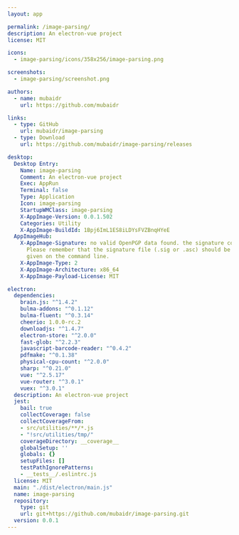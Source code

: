 ```yaml
---
layout: app

permalink: /image-parsing/
description: An electron-vue project
license: MIT

icons:
  - image-parsing/icons/358x256/image-parsing.png

screenshots:
  - image-parsing/screenshot.png

authors:
  - name: mubaidr
    url: https://github.com/mubaidr

links:
  - type: GitHub
    url: mubaidr/image-parsing
  - type: Download
    url: https://github.com/mubaidr/image-parsing/releases

desktop:
  Desktop Entry:
    Name: image-parsing
    Comment: An electron-vue project
    Exec: AppRun
    Terminal: false
    Type: Application
    Icon: image-parsing
    StartupWMClass: image-parsing
    X-AppImage-Version: 0.0.1.502
    Categories: Utility
    X-AppImage-BuildId: 1Bpj6ImL1ES8iLDYsFVZBnqHYeE
  AppImageHub:
    X-AppImage-Signature: no valid OpenPGP data found. the signature could not be verified.
      Please remember that the signature file (.sig or .asc) should be the first file
      given on the command line.
    X-AppImage-Type: 2
    X-AppImage-Architecture: x86_64
    X-AppImage-Payload-License: MIT

electron:
  dependencies:
    brain.js: "^1.4.2"
    bulma-addons: "^0.1.12"
    bulma-fluent: "^0.3.14"
    cheerio: 1.0.0-rc.2
    downloadjs: "^1.4.7"
    electron-store: "^2.0.0"
    fast-glob: "^2.2.3"
    javascript-barcode-reader: "^0.4.2"
    pdfmake: "^0.1.38"
    physical-cpu-count: "^2.0.0"
    sharp: "^0.21.0"
    vue: "^2.5.17"
    vue-router: "^3.0.1"
    vuex: "^3.0.1"
  description: An electron-vue project
  jest:
    bail: true
    collectCoverage: false
    collectCoverageFrom:
    - src/utilities/**/*.js
    - "!src/utilities/tmp/"
    coverageDirectory: __coverage__
    globalSetup: ''
    globals: {}
    setupFiles: []
    testPathIgnorePatterns:
    - __tests__/.eslintrc.js
  license: MIT
  main: "./dist/electron/main.js"
  name: image-parsing
  repository:
    type: git
    url: git+https://github.com/mubaidr/image-parsing.git
  version: 0.0.1
---
```


